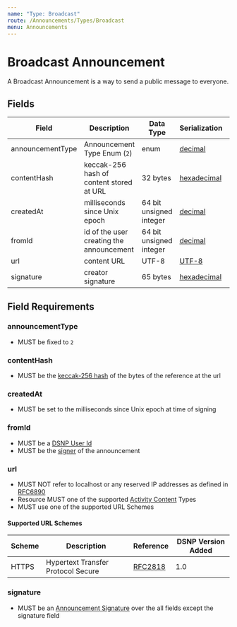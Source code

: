 ```yaml
---
name: "Type: Broadcast"
route: /Announcements/Types/Broadcast
menu: Announcements
---
```


# Broadcast Announcement

A Broadcast Announcement is a way to send a public message to everyone.

## Fields

| Field | Description | Data Type | Serialization | Parquet Type | Bloom Filter |
| ----- | ----------- | --------- | ------------- | ------------ | ------------ |
| announcementType | Announcement Type Enum (`2`) | enum | [decimal](/Announcements/Overview#decimal) | `INT32` | no |
| contentHash | keccak-256 hash of content stored at URL | 32 bytes | [hexadecimal](/Announcements/Overview#hexadecimal) | `BYTE_ARRAY` | YES
| createdAt | milliseconds since Unix epoch | 64 bit unsigned integer | [decimal](/Announcements/Overview#decimal) | `INT64` | no
| fromId | id of the user creating the announcement | 64 bit unsigned integer | [decimal](/Announcements/Overview#decimal) | `INT64` | YES
| url | content URL | UTF-8 | [UTF-8](https://datatracker.ietf.org/doc/html/rfc3629) | `UTF8` | no
| signature | creator signature | 65 bytes | [hexadecimal](/Announcements/Overview#hexadecimal) | `BYTE_ARRAY` | no

## Field Requirements

### announcementType

- MUST be fixed to `2`

### contentHash

- MUST be the [keccak-256 hash](https://keccak.team/files/Keccak-submission-3.pdf) of the bytes of the reference at the url

### createdAt

- MUST be set to the milliseconds since Unix epoch at time of signing

### fromId

- MUST be a [DSNP User Id](/Identifiers#dsnp-user-id)
- MUST be the [signer](/Announcements/Signatures) of the announcement

### url

- MUST NOT refer to localhost or any reserved IP addresses as defined in [RFC6890](https://datatracker.ietf.org/doc/html/rfc6890)
- Resource MUST one of the supported [Activity Content](/ActivityContent/Overview) Types
- MUST use one of the supported URL Schemes

#### Supported URL Schemes

| Scheme | Description | Reference | DSNP Version Added |
| ------ |------------ | --------- | ------------------ |
| HTTPS | Hypertext Transfer Protocol Secure | [RFC2818](https://datatracker.ietf.org/doc/html/rfc2818) | 1.0 |

### signature

- MUST be an [Announcement Signature](/Announcements/Signatures) over the all fields except the signature field
